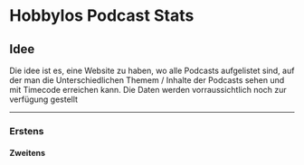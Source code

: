 # Hobbylos Podcast Stats


## Idee
Die idee ist es, eine Website zu haben, wo alle Podcasts aufgelistet sind, auf der man die Unterschiedlichen Themem / Inhalte der Podcasts sehen und mit Timecode erreichen kann. 
Die Daten werden vorraussichtlich noch zur verfügung gestellt

----------------------------------------------------------------

### Erstens 

#### Zweitens
